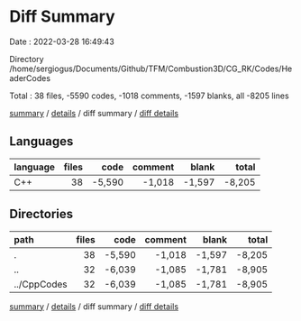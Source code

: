 # Diff Summary

Date : 2022-03-28 16:49:43

Directory /home/sergiogus/Documents/Github/TFM/Combustion3D/CG_RK/Codes/HeaderCodes

Total : 38 files,  -5590 codes, -1018 comments, -1597 blanks, all -8205 lines

[summary](results.md) / [details](details.md) / diff summary / [diff details](diff-details.md)

## Languages
| language | files | code | comment | blank | total |
| :--- | ---: | ---: | ---: | ---: | ---: |
| C++ | 38 | -5,590 | -1,018 | -1,597 | -8,205 |

## Directories
| path | files | code | comment | blank | total |
| :--- | ---: | ---: | ---: | ---: | ---: |
| . | 38 | -5,590 | -1,018 | -1,597 | -8,205 |
| .. | 32 | -6,039 | -1,085 | -1,781 | -8,905 |
| ../CppCodes | 32 | -6,039 | -1,085 | -1,781 | -8,905 |

[summary](results.md) / [details](details.md) / diff summary / [diff details](diff-details.md)